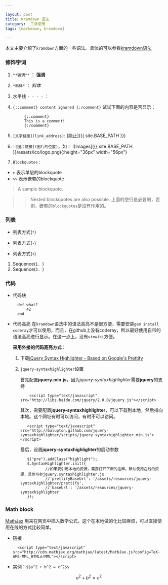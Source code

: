 ```yaml
---

layout: post
title: Kramdown 语法
category:  工具使用
tags: [markdown, kramdown]

---
```


本文主要介绍了`kramdown`方面的一些语法。具体的可以参看[kramdown语法](http://kramdown.gettalong.org/syntax.html)

### 修饰字词
1. `**强调**`	：	**强调**
2. `*斜体*`		： 	*斜体*
3. 水平线 `- - - -` ： 
4. `{::comment} content ignored {:/comment}`
     试试下面的内容是否显示：

        	{::comment}
        	This is a comment!
        	{:/comment}


5. `[文字链接](link_address)`: [能止]({{ site.BASE_PATH }})
6. 
    `![图片链接](图片的位置)`，如：
	![Images]({{ site.BASE_PATH }}/assets/ico/logo.png){:height="36px" width="56px"}

7. `Blockquotes` :

- `>`	表示单层的blockquote
- `>>`	表示嵌套的blockquote

>A sample blockquote.

>>Nested blockquotes are also possible.
>>上面的空行是必要的，否则，嵌套的`blockquotes`是没有作用的。

### 列表

* 列表方式(`*`)
- 列表方式(`-`)
+ 列表方式(`+`)

1. Sequence(`1. `)
2. Sequence(`2. `)

### 代码

- 代码块

		def what?
			42
		end	

- 代码高亮
  在`kramdown`语法中的语法高亮不是很方便，需要安装`gem install coderay`才可以使用，而且，在github上没有coderay，所以最好使用自带的语法高亮进行显示。在这一点上，没有`vimwiki`方便。

  **采用外接的代码高亮方式：**

  1. 下载[jQuery Syntax Highlighter - Based on Google's Prettify](http://balupton.github.io/jquery-syntaxhighlighter/demo/)
  
  2. `jquery-syntaxhighlighter`设置
 
	   首先配置**jquery.min.js**，因为*jquery-syntaxhighlighter*需要**jquery**的支持

             <script type="text/javascript" src="http://libs.baidu.com/jquery/2.0.0/jquery.js"></script>
	      
	   其次，需要配置**jquery-syntaxhighlighter**，可以下载到本地，然后指向本地。这个网址有时可以访问，有时不可以访问。
            
            <script type="text/javascript" src="http://balupton.github.com/jquery-syntaxhighlighter/scripts/jquery.syntaxhighlighter.min.js"></script>

	   最后，设置**jquery-syntaxhighlighter**的启动参数

            $("pre").addClass("highlight");
            $.SyntaxHighlighter.init({
                    //如果要引用本地的资源，需要打开下面的注释。默认使用在线的资源，具体可参jquery.syntaxhighlighter.js
                    //'prettifyBaseUrl': '/assets/resources/jquery-syntaxhighlighter/prettify',
                    //'baseUrl': '/assets/resources/jquery-syntaxhighlighter'
            });


### Math block

[MathJax](http://www.mathjax.org/) 用来在网页中插入数学公式，这个在本地做的化比较麻烦，可以直接使用在线的方式比较简单。

- 链接	

		<script type="text/javascript" src="http://cdn.mathjax.org/mathjax/latest/MathJax.js?config=TeX-AMS-MML_HTMLorMML"></script>

- 实例：`$$a^2 + b^2 = c^2$$` 

  $$a^2 + b^2 = c^2$$